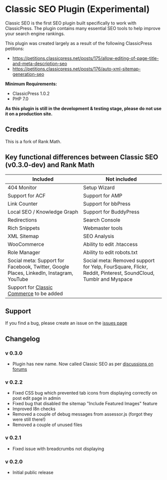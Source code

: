 # Classic SEO Plugin (Experimental)

Classic SEO is the first SEO plugin built specifically to work with ClassicPress. The plugin contains many essential SEO tools to help improve your search engine rankings.

This plugin was created largely as a result of the following ClassicPress petitions:

- https://petitions.classicpress.net/posts/175/allow-editing-of-page-title-and-meta-description-seo
- https://petitions.classicpress.net/posts/176/auto-xml-sitemap-generation-seo


**Minimum Requirements:**

- ClassicPress 1.0.2
- PHP 7.0

**As this plugin is still in the development & testing stage, please do not use it on a production site.**

## Credits
This is a fork of Rank Math.

## Key functional differences between Classic SEO (v0.3.0-dev) and Rank Math

**Included** | **Not included**
-------------|-----------------
404 Monitor|Setup Wizard
Support for ACF|Support for AMP
Link Counter|Support for bbPress
Local SEO / Knowledge Graph|Support for BuddyPress
Redirections|Search Console
Rich Snippets|Webmaster tools
XML Sitemap|SEO Analysis
WooCommerce|Ability to edit .htaccess
Role Manager|Ability to edit robots.txt
Social meta: Support for Facebook, Twitter, Google Places, LinkedIn, Instagram, YouTube|Social meta: Removed support for Yelp, FourSquare, Flickr, Reddit, Pinterest, SoundCloud, Tumblr and Myspace
Support for [Classic Commerce](https://github.com/ClassicPress-research/classic-commerce) to be added|

## Support
If you find a bug, please create an issue on the [issues page](https://github.com/ClassicPress-research/classicpress-seo/issues)

## Changelog

### v 0.3.0
- Plugin has new name. Now called Classic SEO as per [discussions on forums](https://forums.classicpress.net/t/plugin-theme-naming-conventions-when-to-use-classicpress-and-or-cp/1653/8)

### v 0.2.2
- Fixed CSS bug which prevented tab icons from displaying correctly on post edit page in admin
- Fixed bug that disabled the sitemap "Include Featured Images" feature
- Improved l8n checks
- Removed a couple of debug messages from assessor.js (forgot they were still there!)
- Removed a couple of unused files

### v 0.2.1
- Fixed issue with breadcrumbs not displaying

### v 0.2.0
- Initial public release

